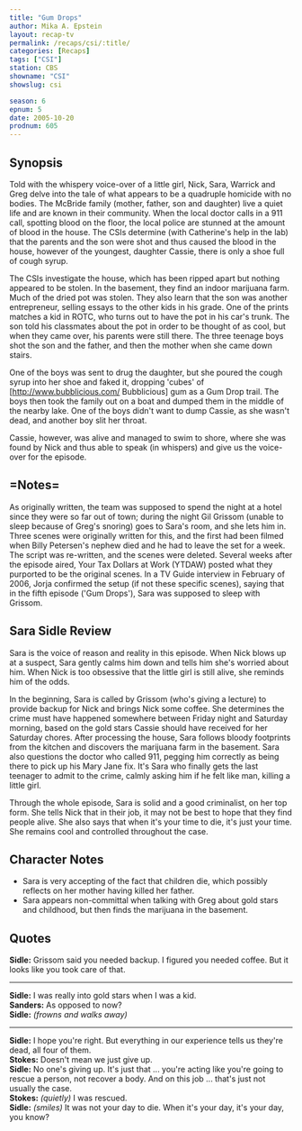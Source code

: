 ```yaml
---
title: "Gum Drops"
author: Mika A. Epstein
layout: recap-tv
permalink: /recaps/csi/:title/
categories: [Recaps]
tags: ["CSI"]
station: CBS
showname: "CSI"
showslug: csi

season: 6
epnum: 5
date: 2005-10-20  
prodnum: 605  
---
```


## Synopsis

Told with the whispery voice-over of a little girl, Nick, Sara, Warrick and Greg delve into the tale of what appears to be a quadruple homicide with no bodies. The McBride family (mother, father, son and daughter) live a quiet life and are known in their community. When the local doctor calls in a 911 call, spotting blood on the floor, the local police are stunned at the amount of blood in the house. The CSIs determine (with Catherine's help in the lab) that the parents and the son were shot and thus caused the blood in the house, however of the youngest, daughter Cassie, there is only a shoe full of cough syrup.

The CSIs investigate the house, which has been ripped apart but nothing appeared to be stolen. In the basement, they find an indoor marijuana farm. Much of the dried pot was stolen. They also learn that the son was another entrepreneur, selling essays to the other kids in his grade. One of the prints matches a kid in ROTC, who turns out to have the pot in his car's trunk. The son told his classmates about the pot in order to be thought of as cool, but when they came over, his parents were still there. The three teenage boys shot the son and the father, and then the mother when she came down stairs.

One of the boys was sent to drug the daughter, but she poured the cough syrup into her shoe and faked it, dropping 'cubes' of [http://www.bubblicious.com/ Bubblicious] gum as a Gum Drop trail. The boys then took the family out on a boat and dumped them in the middle of the nearby lake. One of the boys didn't want to dump Cassie, as she wasn't dead, and another boy slit her throat.

Cassie, however, was alive and managed to swim to shore, where she was found by Nick and thus able to speak (in whispers) and give us the voice-over for the episode.

## =Notes=

As originally written, the team was supposed to spend the night at a hotel since they were so far out of town; during the night Gil Grissom (unable to sleep because of Greg's snoring) goes to Sara's room, and she lets him in. Three scenes were originally written for this, and the first had been filmed when Billy Petersen's nephew died and he had to leave the set for a week. The script was re-written, and the scenes were deleted. Several weeks after the episode aired, Your Tax Dollars at Work (YTDAW) posted what they purported to be the original scenes. In a TV Guide interview in February of 2006, Jorja confirmed the setup (if not these specific scenes), saying that in the fifth episode ('Gum Drops'), Sara was supposed to sleep with Grissom.

## Sara Sidle Review

Sara is the voice of reason and reality in this episode. When Nick blows up at a suspect, Sara gently calms him down and tells him she's worried about him. When Nick is too obsessive that the little girl is still alive, she reminds him of the odds.

In the beginning, Sara is called by Grissom (who's giving a lecture) to provide backup for Nick and brings Nick some coffee. She determines the crime must have happened somewhere between Friday night and Saturday morning, based on the gold stars Cassie should have received for her Saturday chores. After processing the house, Sara follows bloody footprints from the kitchen and discovers the marijuana farm in the basement. Sara also questions the doctor who called 911, pegging him correctly as being there to pick up his Mary Jane fix. It's Sara who finally gets the last teenager to admit to the crime, calmly asking him if he felt like man, killing a little girl.

Through the whole episode, Sara is solid and a good criminalist, on her top form. She tells Nick that in their job, it may not be best to hope that they find people alive. She also says that when it's your time to die, it's just your time. She remains cool and controlled throughout the case.

## Character Notes

* Sara is very accepting of the fact that children die, which possibly reflects on her mother having killed her father.
* Sara appears non-committal when talking with Greg about gold stars and childhood, but then finds the marijuana in the basement.

## Quotes

**Sidle:** Grissom said you needed backup. I figured you needed coffee. But it looks like you took care of that.  

- - -

**Sidle:** I was really into gold stars when I was a kid.  
**Sanders:** As opposed to now?  
**Sidle:** _(frowns and walks away)_  

- - -

**Sidle:** I hope you're right. But everything in our experience tells us they're dead, all four of them.  
**Stokes:** Doesn't mean we just give up.  
**Sidle:** No one's giving up. It's just that ... you're acting like you're going to rescue a person, not recover a body. And on this job ... that's just not usually the case.  
**Stokes:** _(quietly)_ I was rescued.  
**Sidle:** _(smiles)_ It was not your day to die. When it's your day, it's your day, you know?